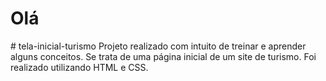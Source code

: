 <h1>Olá</h1>
# tela-inicial-turismo
Projeto realizado com intuito de treinar e aprender alguns conceitos. Se trata de uma página inicial de um site de turismo. Foi realizado utilizando HTML e CSS.

